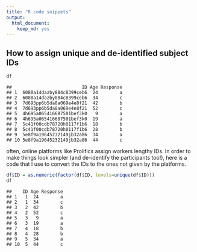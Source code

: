 ```yaml
---
title: "R code snippets"
output:
  html_document:
    keep_md: yes
---
```

## How to assign unique and de-identified subject IDs






```r
df
```

```
##                          ID Age Response
## 1  6080a14dazby884c8399ceb6  24        a
## 2  6080a14dazby884c8399ceb6  34        c
## 3  7d693pp6b5da8a069e4e8f21  42        b
## 4  7d693pp6b5da8a069e4e8f21  52        c
## 5  4h695a065416687501bef3k0   9        a
## 6  4h695a065416687501bef3k0  19        a
## 7  5c41f00cdb78720h0117f1b6  18        b
## 8  5c41f00cdb78720h0117f1b6  28        b
## 9  5e8f9a19645232149jb32a86  34        a
## 10 5e8f9a19645232149jb32a86  44        c
```
often, online platforms like Prolifics assign workers lengthy IDs. In order to make things look simpler (and de-identify the participants too!), here is a code that I use to convert the IDs to the ones not given by the platforms. 

```r
df$ID = as.numeric(factor(df$ID, levels=unique(df$ID)))
df
```

```
##    ID Age Response
## 1   1  24        a
## 2   1  34        c
## 3   2  42        b
## 4   2  52        c
## 5   3   9        a
## 6   3  19        a
## 7   4  18        b
## 8   4  28        b
## 9   5  34        a
## 10  5  44        c
```
